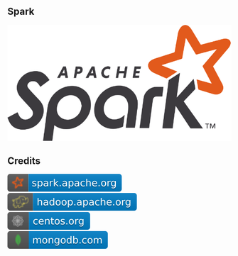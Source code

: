 Spark
-----
![image](https://github.com/RajaniCode/S/blob/main/Reference/Logos/Spark.svg?raw=true)


Credits
-------
[![image](
https://github.com/RajaniCode/S/blob/main/Reference/Badges/Spark/spark.apache.org.svg?raw=true)](https://spark.apache.org)  
[![image](
https://github.com/RajaniCode/S/blob/main/Reference/Badges/Spark/hadoop.apache.org.svg?raw=true)](https://hadoop.apache.org)  
[![image](
https://github.com/RajaniCode/S/blob/main/Reference/Badges/Spark/centos.org.svg?raw=true)](https://centos.org)  
[![image](
https://github.com/RajaniCode/S/blob/main/Reference/Badges/Spark/mongodb.com.svg?raw=true)](https://mongodb.com)
